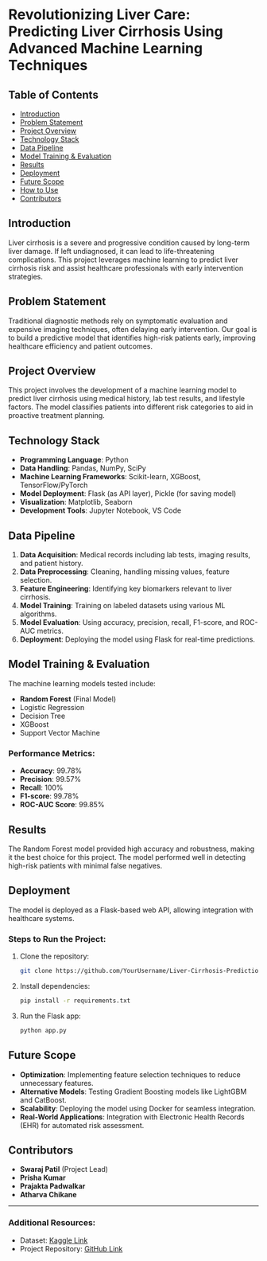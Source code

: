 # Revolutionizing Liver Care: Predicting Liver Cirrhosis Using Advanced Machine Learning Techniques

## Table of Contents
- [Introduction](#introduction)
- [Problem Statement](#problem-statement)
- [Project Overview](#project-overview)
- [Technology Stack](#technology-stack)
- [Data Pipeline](#data-pipeline)
- [Model Training & Evaluation](#model-training--evaluation)
- [Results](#results)
- [Deployment](#deployment)
- [Future Scope](#future-scope)
- [How to Use](#how-to-use)
- [Contributors](#contributors)

## Introduction
Liver cirrhosis is a severe and progressive condition caused by long-term liver damage. If left undiagnosed, it can lead to life-threatening complications. This project leverages machine learning to predict liver cirrhosis risk and assist healthcare professionals with early intervention strategies.

## Problem Statement
Traditional diagnostic methods rely on symptomatic evaluation and expensive imaging techniques, often delaying early intervention. Our goal is to build a predictive model that identifies high-risk patients early, improving healthcare efficiency and patient outcomes.

## Project Overview
This project involves the development of a machine learning model to predict liver cirrhosis using medical history, lab test results, and lifestyle factors. The model classifies patients into different risk categories to aid in proactive treatment planning.

## Technology Stack
- **Programming Language**: Python
- **Data Handling**: Pandas, NumPy, SciPy
- **Machine Learning Frameworks**: Scikit-learn, XGBoost, TensorFlow/PyTorch
- **Model Deployment**: Flask (as API layer), Pickle (for saving model)
- **Visualization**: Matplotlib, Seaborn
- **Development Tools**: Jupyter Notebook, VS Code

## Data Pipeline
1. **Data Acquisition**: Medical records including lab tests, imaging results, and patient history.
2. **Data Preprocessing**: Cleaning, handling missing values, feature selection.
3. **Feature Engineering**: Identifying key biomarkers relevant to liver cirrhosis.
4. **Model Training**: Training on labeled datasets using various ML algorithms.
5. **Model Evaluation**: Using accuracy, precision, recall, F1-score, and ROC-AUC metrics.
6. **Deployment**: Deploying the model using Flask for real-time predictions.

## Model Training & Evaluation
The machine learning models tested include:
- **Random Forest** (Final Model)
- Logistic Regression
- Decision Tree
- XGBoost
- Support Vector Machine

### Performance Metrics:
- **Accuracy**: 99.78%
- **Precision**: 99.57%
- **Recall**: 100%
- **F1-score**: 99.78%
- **ROC-AUC Score**: 99.85%

## Results
The Random Forest model provided high accuracy and robustness, making it the best choice for this project. The model performed well in detecting high-risk patients with minimal false negatives.

## Deployment
The model is deployed as a Flask-based web API, allowing integration with healthcare systems.

### Steps to Run the Project:
1. Clone the repository:
   ```bash
   git clone https://github.com/YourUsername/Liver-Cirrhosis-Prediction.git
   ```
2. Install dependencies:
   ```bash
   pip install -r requirements.txt
   ```
3. Run the Flask app:
   ```bash
   python app.py
   ```

## Future Scope
- **Optimization**: Implementing feature selection techniques to reduce unnecessary features.
- **Alternative Models**: Testing Gradient Boosting models like LightGBM and CatBoost.
- **Scalability**: Deploying the model using Docker for seamless integration.
- **Real-World Applications**: Integration with Electronic Health Records (EHR) for automated risk assessment.

## Contributors
- **Swaraj Patil** (Project Lead)
- **Prisha Kumar**
- **Prajakta Padwalkar**
- **Atharva Chikane**

---
### Additional Resources:
- Dataset: [Kaggle Link](https://www.kaggle.com/datasets/bhavanipriya222/liver-cirrhosis-prediction)
- Project Repository: [GitHub Link](https://github.com/ItsWip/Revolutionizing_Liver_Care_-_Predicting_Liver_Cirrhosis_Using_Advanced_Machine_Learning_Techniques)

